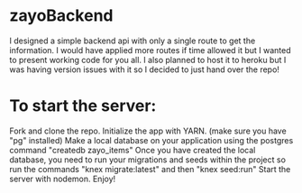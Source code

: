 # zayoBackend
 I designed a simple backend api with only a single route to get the information. I would have applied more routes if time allowed it but I wanted to present working code for you all. I also planned to host it to heroku but I was having version issues with it so I decided to just hand over the repo! 
# To start the server: 
Fork and clone the repo.
Initialize the app with YARN.
(make sure you have "pg" installed)
Make a local database on your application using the postgres command "createdb zayo_items"
Once you have created the local database, you need to run your migrations and seeds within the project so run the commands "knex migrate:latest" and then "knex seed:run"
Start the server with nodemon.
Enjoy!
